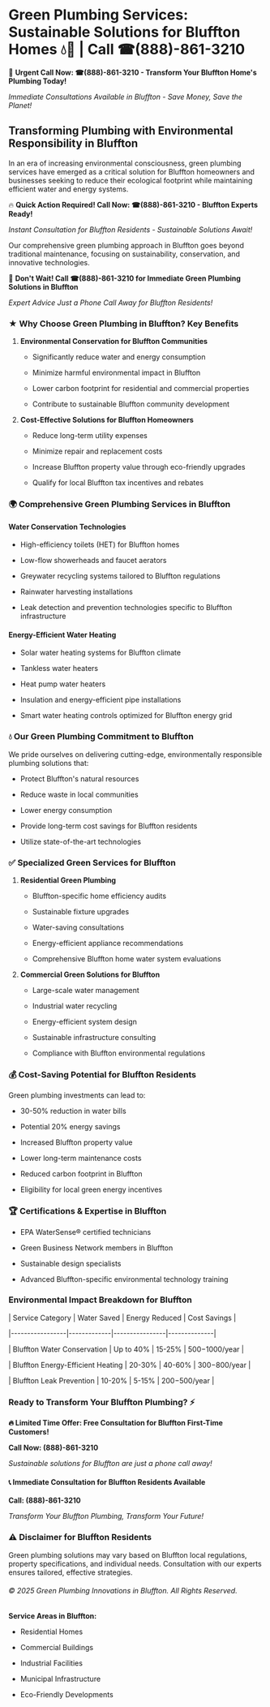 # Green Plumbing Services: Sustainable Solutions for Bluffton Homes 💧🌿 | Call ☎(888)-861-3210

🚨 **Urgent Call Now: ☎(888)-861-3210 - Transform Your Bluffton Home's Plumbing Today!**
*Immediate Consultations Available in Bluffton - Save Money, Save the Planet!*

## Transforming Plumbing with Environmental Responsibility in Bluffton

In an era of increasing environmental consciousness, green plumbing services have emerged as a critical solution for Bluffton homeowners and businesses seeking to reduce their ecological footprint while maintaining efficient water and energy systems. 

🔥 **Quick Action Required! Call Now: ☎(888)-861-3210 - Bluffton Experts Ready!**
*Instant Consultation for Bluffton Residents - Sustainable Solutions Await!*

Our comprehensive green plumbing approach in Bluffton goes beyond traditional maintenance, focusing on sustainability, conservation, and innovative technologies.

🚨 **Don't Wait! Call ☎(888)-861-3210 for Immediate Green Plumbing Solutions in Bluffton**
*Expert Advice Just a Phone Call Away for Bluffton Residents!*

### ★ Why Choose Green Plumbing in Bluffton? Key Benefits

1. **Environmental Conservation for Bluffton Communities** 
   - Significantly reduce water and energy consumption
   - Minimize harmful environmental impact in Bluffton
   - Lower carbon footprint for residential and commercial properties
   - Contribute to sustainable Bluffton community development

2. **Cost-Effective Solutions for Bluffton Homeowners** 
   - Reduce long-term utility expenses
   - Minimize repair and replacement costs
   - Increase Bluffton property value through eco-friendly upgrades
   - Qualify for local Bluffton tax incentives and rebates

### 🌍 Comprehensive Green Plumbing Services in Bluffton

#### Water Conservation Technologies
- High-efficiency toilets (HET) for Bluffton homes
- Low-flow showerheads and faucet aerators
- Greywater recycling systems tailored to Bluffton regulations
- Rainwater harvesting installations
- Leak detection and prevention technologies specific to Bluffton infrastructure

#### Energy-Efficient Water Heating
- Solar water heating systems for Bluffton climate
- Tankless water heaters
- Heat pump water heaters
- Insulation and energy-efficient pipe installations
- Smart water heating controls optimized for Bluffton energy grid

### 💧 Our Green Plumbing Commitment to Bluffton

We pride ourselves on delivering cutting-edge, environmentally responsible plumbing solutions that:
- Protect Bluffton's natural resources
- Reduce waste in local communities
- Lower energy consumption
- Provide long-term cost savings for Bluffton residents
- Utilize state-of-the-art technologies

### ✅ Specialized Green Services for Bluffton

1. **Residential Green Plumbing**
   - Bluffton-specific home efficiency audits
   - Sustainable fixture upgrades
   - Water-saving consultations
   - Energy-efficient appliance recommendations
   - Comprehensive Bluffton home water system evaluations

2. **Commercial Green Solutions for Bluffton**
   - Large-scale water management
   - Industrial water recycling
   - Energy-efficient system design
   - Sustainable infrastructure consulting
   - Compliance with Bluffton environmental regulations

### 💰 Cost-Saving Potential for Bluffton Residents

Green plumbing investments can lead to:
- 30-50% reduction in water bills
- Potential 20% energy savings
- Increased Bluffton property value
- Lower long-term maintenance costs
- Reduced carbon footprint in Bluffton
- Eligibility for local green energy incentives

### 🏆 Certifications & Expertise in Bluffton

- EPA WaterSense® certified technicians
- Green Business Network members in Bluffton
- Sustainable design specialists
- Advanced Bluffton-specific environmental technology training

### Environmental Impact Breakdown for Bluffton

| Service Category | Water Saved | Energy Reduced | Cost Savings |
|-----------------|-------------|----------------|--------------|
| Bluffton Water Conservation | Up to 40% | 15-25% | $500-$1000/year |
| Bluffton Energy-Efficient Heating | 20-30% | 40-60% | $300-$800/year |
| Bluffton Leak Prevention | 10-20% | 5-15% | $200-$500/year |

### Ready to Transform Your Bluffton Plumbing? ⚡

**🔥 Limited Time Offer: Free Consultation for Bluffton First-Time Customers!**

**Call Now: (888)-861-3210**
*Sustainable solutions for Bluffton are just a phone call away!*

#### 📞 Immediate Consultation for Bluffton Residents Available

**Call: (888)-861-3210**
*Transform Your Bluffton Plumbing, Transform Your Future!*

### ⚠️ Disclaimer for Bluffton Residents

Green plumbing solutions may vary based on Bluffton local regulations, property specifications, and individual needs. Consultation with our experts ensures tailored, effective strategies.

###### © 2025 Green Plumbing Innovations in Bluffton. All Rights Reserved.

**Service Areas in Bluffton:** 
- Residential Homes
- Commercial Buildings
- Industrial Facilities
- Municipal Infrastructure
- Eco-Friendly Developments